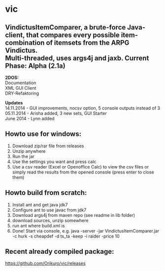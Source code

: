 vic
===

VindictusItemComparer, a brute-force Java-client, that compares every possible item-combination of itemsets from the ARPG Vindictus.  
Multi-threaded, uses args4j and jaxb.
Current Phase: Alpha (2.1a)
------
**2DOS:**   
Documentation   
XML GUI Client   
DRY-Refaktoring

**Updates**  
14.11.2014 - GUI improvements, nocsv option, 5 console outputs instead of 3   
05.11.2014 - Arisha added, 3 new sets, GUI Starter   
June 2014 - Lynn added

Howto use for windows:
---
1) Download zip/rar file from releases   
2) Unzip anywhere   
3) Run the jar   
4) Use the settings you want and press calc   
5) Use a csv reader (Excel or Openoffice Calc) to view the csv files or simply read the results from the opened console (press enter to close them)

Howto build from scratch:
---
1) Install ant and get java jdk7  
2) Configure ant to use javac from jdk7   
3) Download args4j from maven repo (see readme in lib folder)   
4) download sources, unzip somewhere  
5) run ant where build.xml is   
6) Done! Start via console, e.g. java -server -jar VindictusItemComparer.jar -c hurk -s cheapdef -d ts_ta -keep -i raider -price 10

Recent already compiled package:
---
https://github.com/Orikuro/vic/releases
